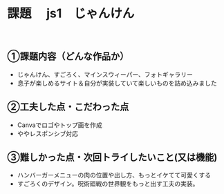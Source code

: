 # 課題　 js1　じゃんけん
​
## ①課題内容（どんな作品か）
- じゃんけん、すごろく、マインスウィーパー、フォトギャラリー
- 息子が楽しめるサイト＆自分が実装していて楽しいものを詰め込みました
​
## ②工夫した点・こだわった点
- Canvaでロゴやトップ画を作成
- ややレスポンシブ対応
​
## ③難しかった点・次回トライしたいこと(又は機能)
- ハンバーガーメニューの肉の位置や出し方、もっとイケてて可愛くする
- すごろくのデザイン。呪術廻戦の世界観をもっと出す工夫の実装。
​
